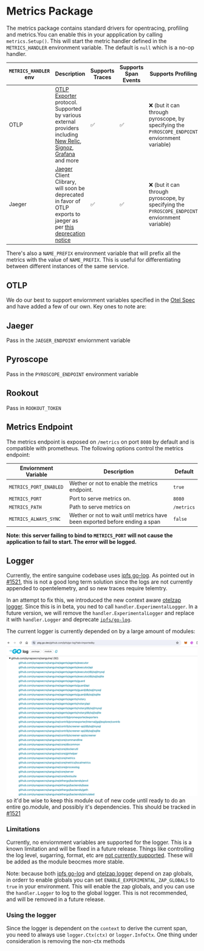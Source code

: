 # Metrics Package

The metrics package contains standard drivers for opentracing, profiling and metrics.You can enable this in your appplication by calling `metrics.Setup()`. This will start the metric handler defined in the `METRICS_HANDLER` environment variable. The default is `null` which is a no-op handler.

| `METRICS_HANDLER` env | Description                                                                                                                                                                                                                                                                                                                                                                                                                          | Supports Traces | Supports Span Events | Supports Profiling                                                                            |
|-----------------------|--------------------------------------------------------------------------------------------------------------------------------------------------------------------------------------------------------------------------------------------------------------------------------------------------------------------------------------------------------------------------------------------------------------------------------------|-----------------|----------------------|-----------------------------------------------------------------------------------------------|
| OTLP                  | [OTLP Exporter](https://opentelemetry.io/docs/specs/otel/protocol/exporter/) protocol. Supported by various external providers including [New Relic](https://docs.newrelic.com/docs/more-integrations/open-source-telemetry-integrations/opentelemetry/opentelemetry-introduction/), [Signoz](https://signoz.io/blog/opentelemetry-collector-complete-guide/), [Grafana](https://grafana.com/docs/opentelemetry/collector/) and more | ✅               | ✅                    | ❌ (but it can through pyroscope, by specifying the `PYROSCOPE_ENDPOINT` enviornment variable) |
| Jaeger                | [Jaeger](https://www.jaegertracing.io/docs/1.46/) Client Clibrary, will soon be deprecated in favor of OTLP exports to jaeger as per [this deprecation notice](https://www.jaegertracing.io/docs/1.46/client-libraries/)                                                                                                                                                                                                             | ✅               | ✅                    | ❌ (but it can through pyroscope, by specifying the `PYROSCOPE_ENDPOINT` enviornment variable) |


There's also a `NAME_PREFIX` environment variable that will prefix all the metrics with the value of `NAME_PREFIX`. This is useful for differentiating between different instances of the same service.

## OTLP

We do our best to support enviornment variables specified in the [Otel Spec](https://opentelemetry.io/docs/specs/otel/configuration/sdk-environment-variables/) and have added a few of our own. Key ones to note are:


## Jaeger

Pass in the `JAEGER_ENDPOINT` enviornment variable

## Pyroscope

Pass in the `PYROSCOPE_ENDPOINT` environment variable

## Rookout

Pass in `ROOKOUT_TOKEN`

## Metrics Endpoint

The metrics endpoint is exposed on `/metrics` on port `8080` by default and is compatible with prometheus. The following options control the metrics endpoint:

| Enviornment Variable   | Description                                                                 | Default    |
|------------------------|-----------------------------------------------------------------------------|------------|
| `METRICS_PORT_ENABLED` | Wether or not to enable the metrics endpoint.                               | `true`     |
| `METRICS_PORT`         | Port to serve metrics on.                                                   | `8080`     |
| `METRICS_PATH`         | Path to serve metrics on                                                    | `/metrics` |
| `METRICS_ALWAYS_SYNC`  | Wether or not to wait until metrics have been exported before ending a span | `false`    |

**Note: this server failing to bind to `METRICS_PORT` will not cause the application to fail to start. The error will be logged.**

## Logger

Currently, the entire sanguine codebase uses [ipfs go-log]("https://github.com/ipfs/go-log"). As pointed out in [#1521](https://github.com/synapsecns/sanguine/issues/1521), this is not a good long term solution since the logs are not currently appended to opentelemetry, and so new traces require telemtry.

In an attempt to fix this, we introduced the new context aware [otelzap logger](https://pkg.go.dev/github.com/uptrace/opentelemetry-go-extra/otelzap). Since this is in beta, you ned to call `handler.ExperimentalLogger`. In a future version, we will remove the `handler.ExperimentalLogger` and replace it with `handler.Logger` and deprecate [`ipfs/go-log`](https://github.com/ipfs/go-log).

The current logger is currently depended on by a large amount of modules:

![image](assets/deps.png) so it'd be wise to keep this module out of new code until ready to do an entire go.module, and possibly it's dependencies. This should be tracked in  [#1521](https://github.com/synapsecns/sanguine/issues/1521)

### Limitations

Currently, no enviornment variables are supported for the logger. This is a known limitation and will be fixed in a future release. Things like controlling the log level, sugarring, format, etc are [not currently supported](https://pkg.go.dev/go.uber.org/zap#NewProductionConfig). These will be added as the module beocmes more stable.

Note: because both  [ipfs go-log]("https://github.com/ipfs/go-log") and [otelzap logger](https://pkg.go.dev/github.com/uptrace/opentelemetry-go-extra/otelzap) depend on zap globals, in orderr to enable globals you can set `ENABLE_EXPERIMENTAL_ZAP_GLOBALS` to `true` in your environment. This will enable the zap globals, and you can use the `handler.Logger` to log to the global logger. This is not recommended, and will be removed in a future release.

### Using the logger

Since the logger is dependent on the `context` to derive the current span, you need to always use `logger.Ctx(ctx)` or `logger.InfoCtx`. One thing under consideration is removing the non-ctx methods

